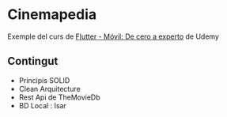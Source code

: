# Cinemapedia

Exemple del curs de [Flutter - Móvil: De cero a experto](https://www.udemy.com/course/flutter-cero-a-experto/) de Udemy

## Contingut

* Principis SOLID
* Clean Arquitecture
* Rest Api de TheMovieDb
* BD Local : Isar

